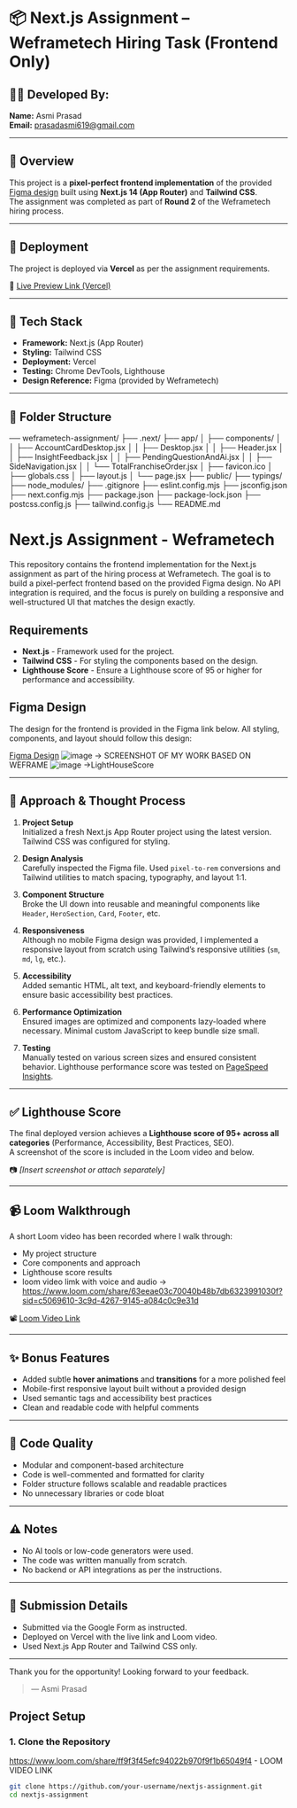 # 📦 Next.js Assignment – Weframetech Hiring Task (Frontend Only)

## 👩‍💻 Developed By:
**Name:** Asmi Prasad  
**Email:** prasadasmi619@gmail.com

---

## 📝 Overview

This project is a **pixel-perfect frontend implementation** of the provided [Figma design](https://www.figma.com/design/HU82tAa3fGGf5NVyBZgUOu/next-js?t=7Ab7Gsm0k0NXjBAu-1) built using **Next.js 14 (App Router)** and **Tailwind CSS**.  
The assignment was completed as part of **Round 2** of the Weframetech hiring process.

---

## 🚀 Deployment

The project is deployed via **Vercel** as per the assignment requirements.

🔗 [Live Preview Link (Vercel)](https://asmi-prasad007-we-frame.vercel.app/)

---

## 🧰 Tech Stack

- **Framework:** Next.js (App Router)
- **Styling:** Tailwind CSS
- **Deployment:** Vercel
- **Testing:** Chrome DevTools, Lighthouse
- **Design Reference:** Figma (provided by Weframetech)

---

## 📁 Folder Structure
── weframetech-assignment/ ├── .next/ ├── app/ │ ├── components/ │ │ ├── AccountCardDesktop.jsx │ │ ├── Desktop.jsx │ │ ├── Header.jsx │ │ ├── InsightFeedback.jsx │ │ ├── PendingQuestionAndAi.jsx │ │ ├── SideNavigation.jsx │ │ └── TotalFranchiseOrder.jsx │ ├── favicon.ico │ ├── globals.css │ ├── layout.js │ └── page.jsx ├── public/ ├── typings/ ├── node_modules/ ├── .gitignore ├── eslint.config.mjs ├── jsconfig.json ├── next.config.mjs ├── package.json ├── package-lock.json ├── postcss.config.js ├── tailwind.config.js └── README.md







# Next.js Assignment - Weframetech

This repository contains the frontend implementation for the Next.js assignment as part of the hiring process at Weframetech. The goal is to build a pixel-perfect frontend based on the provided Figma design. No API integration is required, and the focus is purely on building a responsive and well-structured UI that matches the design exactly.

## Requirements

- **Next.js** - Framework used for the project.
- **Tailwind CSS** - For styling the components based on the design.
- **Lighthouse Score** - Ensure a Lighthouse score of 95 or higher for performance and accessibility.

## Figma Design

The design for the frontend is provided in the Figma link below. All styling, components, and layout should follow this design:

[Figma Design](https://www.figma.com/design/HU82tAa3fGGf5NVyBZgUOu/next-js?t=7Ab7Gsm0k0NXjBAu-1)
![image](https://github.com/user-attachments/assets/5e52bc90-0bcc-41d2-9bee-809ede100071) -> SCREENSHOT OF MY WORK BASED ON WEFRAME
![image](https://github.com/user-attachments/assets/f4232703-b966-474f-8ca7-55eea3756dad) ->LightHouseScore 


---

## 🧭 Approach & Thought Process

1. **Project Setup**  
   Initialized a fresh Next.js App Router project using the latest version. Tailwind CSS was configured for styling.

2. **Design Analysis**  
   Carefully inspected the Figma file. Used `pixel-to-rem` conversions and Tailwind utilities to match spacing, typography, and layout 1:1.

3. **Component Structure**  
   Broke the UI down into reusable and meaningful components like `Header`, `HeroSection`, `Card`, `Footer`, etc.

4. **Responsiveness**  
   Although no mobile Figma design was provided, I implemented a responsive layout from scratch using Tailwind’s responsive utilities (`sm`, `md`, `lg`, etc.).

5. **Accessibility**  
   Added semantic HTML, alt text, and keyboard-friendly elements to ensure basic accessibility best practices.

6. **Performance Optimization**  
   Ensured images are optimized and components lazy-loaded where necessary. Minimal custom JavaScript to keep bundle size small.

7. **Testing**  
   Manually tested on various screen sizes and ensured consistent behavior. Lighthouse performance score was tested on [PageSpeed Insights](https://pagespeed.web.dev/).

---

## ✅ Lighthouse Score

The final deployed version achieves a **Lighthouse score of 95+ across all categories** (Performance, Accessibility, Best Practices, SEO).  
A screenshot of the score is included in the Loom video and below.

📷 _[Insert screenshot or attach separately]_

---

## 📹 Loom Walkthrough

A short Loom video has been recorded where I walk through:
- My project structure
- Core components and approach
- Lighthouse score results
- loom video limk with voice and audio -> https://www.loom.com/share/63eeae03c70040b48b7db6323991030f?sid=c5069610-3c9d-4267-9145-a084c0c9e31d

📽️ [Loom Video Link](https://www.loom.com/share/your-video-url)

---

## ✨ Bonus Features

- Added subtle **hover animations** and **transitions** for a more polished feel
- Mobile-first responsive layout built without a provided design
- Used semantic tags and accessibility best practices
- Clean and readable code with helpful comments

---

## 🧹 Code Quality

- Modular and component-based architecture
- Code is well-commented and formatted for clarity
- Folder structure follows scalable and readable practices
- No unnecessary libraries or code bloat

---

## ⚠️ Notes

- No AI tools or low-code generators were used.
- The code was written manually from scratch.
- No backend or API integrations as per the instructions.

---

## 📩 Submission Details

- Submitted via the Google Form as instructed.
- Deployed on Vercel with the live link and Loom video.
- Used Next.js App Router and Tailwind CSS only.

---

Thank you for the opportunity! Looking forward to your feedback.

> — Asmi Prasad


## Project Setup

### 1. Clone the Repository
https://www.loom.com/share/ff9f3f45efc94022b970f9f1b65049f4 - LOOM VIDEO LINK 


```bash
git clone https://github.com/your-username/nextjs-assignment.git
cd nextjs-assignment
